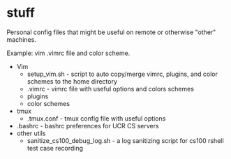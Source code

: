 # stuff
Personal config files that might be useful on remote or otherwise "other"
machines.  

Example: vim .vimrc file and color scheme.

* Vim
  * setup_vim.sh - script to auto copy/merge vimrc, plugins, and color schemes to the home directory
  * .vimrc - vimrc file with useful options and colors schemes
  * plugins
  * color schemes
* tmux
  * .tmux.conf - tmux config file with useful options
* .bashrc - bashrc preferences for UCR CS servers
* other utils
  * sanitize_cs100_debug_log.sh - a log sanitizing script for cs100 rshell test case recording
